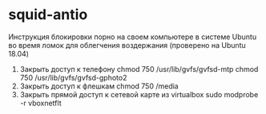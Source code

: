 # squid-antio
Инструкция блокировки порно на своем компьютере в системе Ubuntu во время ломок для облегчения воздержания (проверено на Ubuntu 18.04)

1. Закрыть доступ к телефону
chmod 750 /usr/lib/gvfs/gvfsd-mtp
chmod 750 /usr/lib/gvfs/gvfsd-gphoto2
2. Закрыть доступ к флешкам
chmod 750 /media
3. Закрыть прямой доступ к сетевой карте из virtualbox
sudo modprobe -r vboxnetflt
                                 
